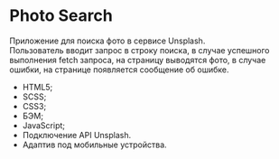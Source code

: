 # Photo Search

Приложение для поиска фото в сервисе Unsplash.  
Пользователь вводит запрос в строку поиска, в случае успешного выполнения fetch запроса, на страницу выводятся фото, в случае ошибки, на странице появляется сообщение об ошибке.

- HTML5;
- SCSS;
- CSS3;
- БЭМ;
- JavaScript;
- Подключение API Unsplash.
- Адаптив под мобильные устройства. 

